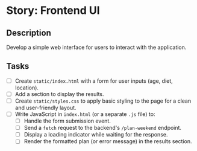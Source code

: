 # Story: Frontend UI

## Description

Develop a simple web interface for users to interact with the application.

## Tasks

- [ ] Create `static/index.html` with a form for user inputs (age, diet, location).
- [ ] Add a section to display the results.
- [ ] Create `static/styles.css` to apply basic styling to the page for a clean and user-friendly layout.
- [ ] Write JavaScript in `index.html` (or a separate `.js` file) to:
    - [ ] Handle the form submission event.
    - [ ] Send a `fetch` request to the backend's `/plan-weekend` endpoint.
    - [ ] Display a loading indicator while waiting for the response.
    - [ ] Render the formatted plan (or error message) in the results section.
